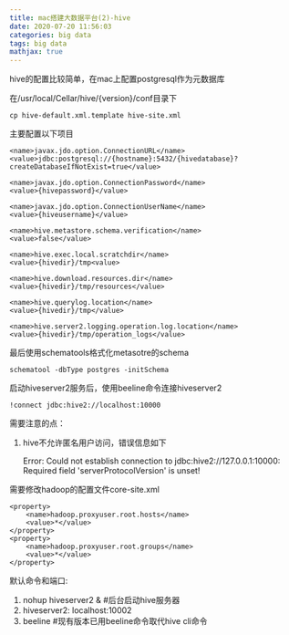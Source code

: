 ```yaml
---
title: mac搭建大数据平台(2)-hive
date: 2020-07-20 11:56:03
categories: big data
tags: big data
mathjax: true
---
```

hive的配置比较简单，在mac上配置postgresql作为元数据库

在/usr/local/Cellar/hive/{version}/conf目录下

    cp hive-default.xml.template hive-site.xml

主要配置以下项目

    <name>javax.jdo.option.ConnectionURL</name>
    <value>jdbc:postgresql://{hostname}:5432/{hivedatabase}?createDatabaseIfNotExist=true</value>
    
    <name>javax.jdo.option.ConnectionPassword</name>
    <value>{hivepassword}</value>

    <name>javax.jdo.option.ConnectionUserName</name>
    <value>{hiveusername}</value>

    <name>hive.metastore.schema.verification</name>
    <value>false</value>

    <name>hive.exec.local.scratchdir</name>
    <value>{hivedir}/tmp<value>

    <name>hive.download.resources.dir</name>
    <value>{hivedir}/tmp/resources</value>

    <name>hive.querylog.location</name>
    <value>{hivedir}/tmp</value>

    <name>hive.server2.logging.operation.log.location</name>
    <value>{hivedir}/tmp/operation_logs</value>

最后使用schematools格式化metasotre的schema

    schematool -dbType postgres -initSchema

启动hiveserver2服务后，使用beeline命令连接hiveserver2

    !connect jdbc:hive2://localhost:10000

需要注意的点：
1. hive不允许匿名用户访问，错误信息如下
   
   Error: Could not establish connection to jdbc:hive2://127.0.0.1:10000: Required field 'serverProtocolVersion' is unset!

需要修改hadoop的配置文件core-site.xml

    <property>
        <name>hadoop.proxyuser.root.hosts</name>
        <value>*</value>
    </property>
    <property>
        <name>hadoop.proxyuser.root.groups</name>
        <value>*</value>
    </property>



默认命令和端口:

1. nohup hiveserver2 & #后台启动hive服务器
2. hiveserver2: localhost:10002
3. beeline #现有版本已用beeline命令取代hive cli命令